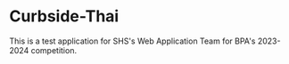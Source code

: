 # Curbside-Thai
This is a test application for SHS's Web Application Team for BPA's 2023-2024 competition.
